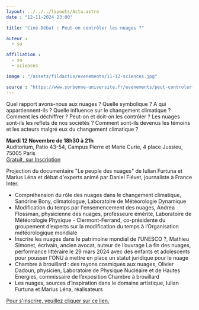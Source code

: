 ```yaml
---
layout: ../../../layouts/Actu.astro
date : "12-11-2024 23:00"

title: "Ciné-Débat : Peut-on contrôler les nuages ?"

auteur :
  - su

affiliation :
  - su
  - sciences

image : "/assets/fildactus/evenements/11-12-sciences.jpg"

source : "https://www.sorbonne-universite.fr/evenements/peut-controler-les-nuages	"
---
```


Quel rapport avons-nous aux nuages ? Quelle symbolique ? A qui appartiennent-ils ? Quelle influence sur le changement climatique ? Comment les déchiffrer ? Peut-on et doit-on les contrôler ? Les nuages sont-ils les reflets de nos sociétés ? Comment sont-ils devenus les témoins et les acteurs malgré eux du changement climatique ?

__Mardi 12 Novembre de 18h30 à 21h__  
Auditorium, Patio 43-54, Campus Pierre et Marie Curie, 4 place Jussieu, 75005 Paris  
[Gratuit, sur Inscription](https://www.helloasso.com/associations/sorbonne-universite-science-culture-societe/evenements/peut-on-controler-les-nuages)

Projection du documentaire "Le peuple des nuages" de Iulian Furtuna et Marius Léna et débat d'experts animé par Daniel Fiévet, journaliste à France Inter.

- Compréhension du rôle des nuages dans le changement climatique, Sandrine Bony, climatologue, Laboratoire de Météorologie Dynamique
- Modification du temps par l'ensemencement des nuages, Andrea Flossman, physicienne des nuages, professeure émérite, Laboratoire de Météorologie Physique - Clermont-Ferrand, co-présidente du groupement d’experts sur la modification du temps à l’Organisation météorologique mondiale
- Inscrire les nuages dans le patrimoine mondial de l’UNESCO ?, Mathieu Simonet, écrivain, ancien avocat, auteur de l’ouvrage La fin des nuages, performance littéraire le 29 mars 2024 avec des enfants et adolescents pour pousser l'ONU à mettre en place un statut juridique pour le nuage
- Chambre à brouillard : des rayons cosmiques aux nuages, Olivier Dadoun, physicien, Laboratoire de Physique Nucléaire et de Hautes Energies, commissaire de l’exposition Chambre à brouillard
- Les nuages, sources d’inspiration dans le domaine artistique, Iulian Furtuna et Marius Léna, réalisateurs

[Pour s'inscrire, veuillez cliquer sur ce lien.](https://www.helloasso.com/associations/sorbonne-universite-science-culture-societe/evenements/peut-on-controler-les-nuages)